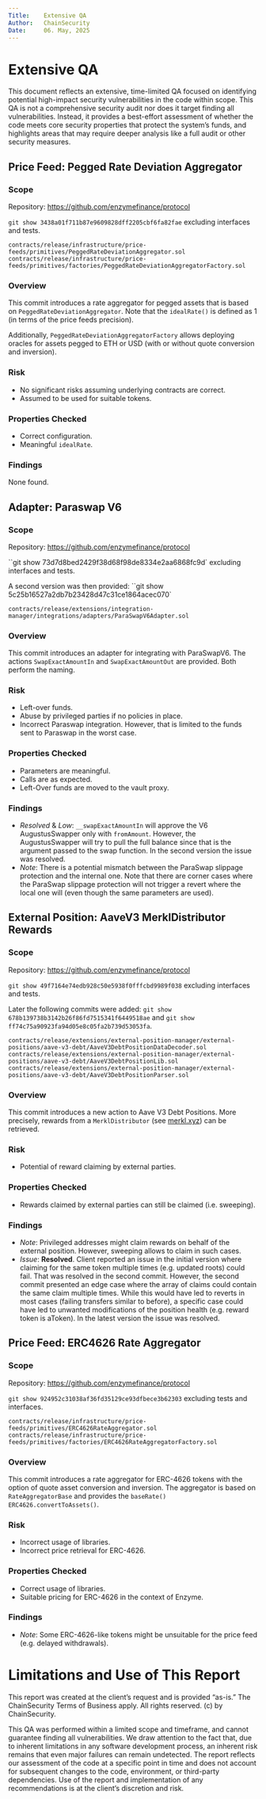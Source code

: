 ```yaml
---
Title:    Extensive QA
Author:   ChainSecurity  
Date:     06. May, 2025
---
```


# Extensive QA

This document reflects an extensive, time-limited QA focused on identifying potential high-impact security vulnerabilities in the code within scope. This QA is not a comprehensive security audit nor does it target finding all vulnerabilities. Instead, it provides a best-effort assessment of whether the code meets core security properties that protect the system’s funds, and highlights areas that may require deeper analysis like a full audit or other security measures.

## Price Feed: Pegged Rate Deviation Aggregator

### Scope

Repository: https://github.com/enzymefinance/protocol

``git show 3438a01f711b87e9609828dff2205cbf6fa82fae`` excluding interfaces and tests.

```
contracts/release/infrastructure/price-feeds/primitives/PeggedRateDeviationAggregator.sol
contracts/release/infrastructure/price-feeds/primitives/factories/PeggedRateDeviationAggregatorFactory.sol
```

### Overview

This commit introduces a rate aggregator for pegged assets that is based on ``PeggedRateDeviationAggregator``. Note that the `idealRate()` is defined as 1 (in terms of the price feeds precision).

Additionally, `PeggedRateDeviationAggregatorFactory` allows deploying oracles for assets pegged to ETH or USD (with or without quote conversion and inversion).

### Risk

- No significant risks assuming underlying contracts are correct.
- Assumed to be used for suitable tokens.


### Properties Checked

- Correct configuration.
- Meaningful `idealRate`.

### Findings

None found. 

## Adapter: Paraswap V6

### Scope

Repository: https://github.com/enzymefinance/protocol

``git show 73d7d8bed2429f38d68f98de8334e2aa6868fc9d` excluding interfaces and tests.

A second version was then provided: ``git show 5c25b16527a2db7b23428d47c31ce1864acec070`

```
contracts/release/extensions/integration-manager/integrations/adapters/ParaSwapV6Adapter.sol
```

### Overview

This commit introduces an adapter for integrating with ParaSwapV6. The actions `SwapExactAmountIn` and `SwapExactAmountOut` are provided. Both perform the naming.

### Risk

- Left-over funds.
- Abuse by privileged parties if no policies in place.
- Incorrect Paraswap integration. However, that is limited to the funds sent to Paraswap in the worst case.

### Properties Checked

- Parameters are meaningful.
- Calls are as expected.
- Left-Over funds are moved to the vault proxy.

### Findings

- *Resolved* & *Low*: `__swapExactAmountIn` will approve the V6 AugustusSwapper only with `fromAmount`. However, the AugustusSwapper will try to pull the full balance since that is the argument passed to the swap function. In the second version the issue was resolved.
- *Note*: There is a potential mismatch between the ParaSwap slippage protection and the internal one. Note that there are corner cases where the ParaSwap slippage protection will not trigger a revert where the local one will (even though the same parameters are used).

## External Position: AaveV3 MerklDistributor Rewards

### Scope

Repository: https://github.com/enzymefinance/protocol

``git show 49f7164e74edb928c50e5938f0fffcbd9989f038`` excluding interfaces and tests.


Later the following commits were added: `git show 678b139738b3142b26f86fd7515341f6449518ae` and `git show ff74c75a90923fa94d05e8c05fa2b739d53053fa`.

```
contracts/release/extensions/external-position-manager/external-positions/aave-v3-debt/AaveV3DebtPositionDataDecoder.sol
contracts/release/extensions/external-position-manager/external-positions/aave-v3-debt/AaveV3DebtPositionLib.sol
contracts/release/extensions/external-position-manager/external-positions/aave-v3-debt/AaveV3DebtPositionParser.sol
```

### Overview

This commit introduces a new action to Aave V3 Debt Positions. More precisely, rewards from a ``MerklDistributor`` (see [merkl.xyz](https://merkl.xyz/)) can be retrieved.

### Risk

- Potential of reward claiming by external parties.

### Properties Checked

- Rewards claimed by external parties can still be claimed (i.e. sweeping).

### Findings

- *Note*: Privileged addresses might claim rewards on behalf of the external position. However, sweeping allows to claim in such cases.
- *Issue*: **Resolved**. Client reported an issue in the initial version where claiming for the same token multiple times (e.g. updated roots) could fail. That was resolved in the second commit. However, the second commit presented an edge case where the array of claims could contain the same claim multiple times. While this would have led to reverts in most cases (failing transfers similar to before), a specific case could have led to unwanted modifications of the position health (e.g. reward token is aToken). In the latest version the issue was resolved.


## Price Feed: ERC4626 Rate Aggregator

### Scope

Repository: https://github.com/enzymefinance/protocol

``git show 924952c31038af36fd35129ce93dfbece3b62303`` excluding tests and interfaces.

```
contracts/release/infrastructure/price-feeds/primitives/ERC4626RateAggregator.sol
contracts/release/infrastructure/price-feeds/primitives/factories/ERC4626RateAggregatorFactory.sol
```

### Overview

This commit introduces a rate aggregator for ERC-4626 tokens with the option of quote asset conversion and inversion. The aggregator is based on ``RateAggregatorBase`` and provides the ``baseRate()`` ``ERC4626.convertToAssets()``.

### Risk

- Incorrect usage of libraries.
- Incorrect price retrieval for ERC-4626.

### Properties Checked

- Correct usage of libraries.
- Suitable pricing for ERC-4626 in the context of Enzyme.

### Findings

- *Note*: Some ERC-4626-like tokens might be unsuitable for the price feed (e.g. delayed withdrawals).

# Limitations and Use of This Report
This report was created at the client’s request and is provided “as-is.” The ChainSecurity Terms of Business apply. All rights reserved. (c) by ChainSecurity.

This QA was performed within a limited scope and timeframe, and cannot guarantee finding all vulnerabilities. We draw attention to the fact that, due to inherent limitations in any software development process, an inherent risk remains that even major failures can remain undetected. The report reflects our assessment of the code at a specific point in time and does not account for subsequent changes to the code, environment, or third-party dependencies. Use of the report and implementation of any recommendations is at the client’s discretion and risk.